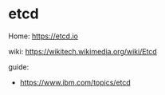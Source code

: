 # etcd
Home: https://etcd.io

wiki: https://wikitech.wikimedia.org/wiki/Etcd

guide:
- https://www.ibm.com/topics/etcd
